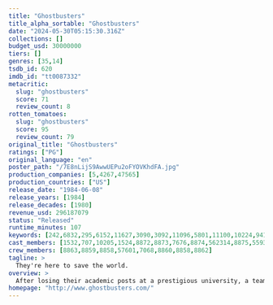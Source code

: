 ```yaml
---
title: "Ghostbusters"
title_alpha_sortable: "Ghostbusters"
date: "2024-05-30T05:15:30.316Z"
collections: []
budget_usd: 30000000
tiers: []
genres: [35,14]
tsdb_id: 620
imdb_id: "tt0087332"
metacritic:
  slug: "ghostbusters"
  score: 71
  review_count: 8
rotten_tomatoes:
  slug: "ghostbusters"
  score: 95
  review_count: 79
original_title: "Ghostbusters"
ratings: ["PG"]
original_language: "en"
poster_path: "/7E8nLijS9AwwUEPu2oFYOVKhdFA.jpg"
production_companies: [5,4267,47565]
production_countries: ["US"]
release_date: "1984-06-08"
release_years: [1984]
release_decades: [1980]
revenue_usd: 296187079
status: "Released"
runtime_minutes: 107
keywords: [242,6832,295,6152,11627,3090,3092,11096,5801,11100,10224,9410,9712,2035,12416,15043,33556,33637,33809,161306,162846,179431,288025,325761]
cast_members: [1532,707,10205,1524,8872,8873,7676,8874,562314,8875,55930,101652,17488,51549,17396,60205,16418,84684,7672,65924,129458,82497,42545,8858,176958]
crew_members: [8863,8859,8858,57601,7068,8860,8858,8862]
tagline: >
  They're here to save the world.
overview: >
  After losing their academic posts at a prestigious university, a team of parapsychologists goes into business as proton-pack-toting "ghostbusters" who exterminate ghouls, hobgoblins and supernatural pests of all stripes. An ad campaign pays off when a knockout cellist hires the squad to purge her swanky digs of demons that appear to be living in her refrigerator.
homepage: "http://www.ghostbusters.com/"
---
```


